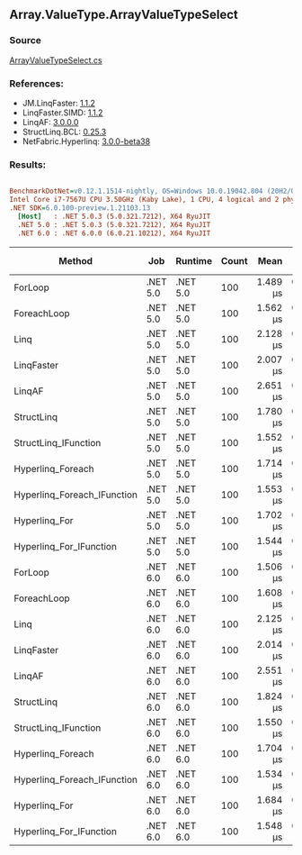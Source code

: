 ﻿## Array.ValueType.ArrayValueTypeSelect

### Source
[ArrayValueTypeSelect.cs](../LinqBenchmarks/Array/ValueType/ArrayValueTypeSelect.cs)

### References:
- JM.LinqFaster: [1.1.2](https://www.nuget.org/packages/JM.LinqFaster/1.1.2)
- LinqFaster.SIMD: [1.1.2](https://www.nuget.org/packages/LinqFaster.SIMD/1.0.3)
- LinqAF: [3.0.0.0](https://www.nuget.org/packages/LinqAF/3.0.0.0)
- StructLinq.BCL: [0.25.3](https://www.nuget.org/packages/StructLinq.BCL/0.25.3)
- NetFabric.Hyperlinq: [3.0.0-beta38](https://www.nuget.org/packages/NetFabric.Hyperlinq/3.0.0-beta38)

### Results:
``` ini

BenchmarkDotNet=v0.12.1.1514-nightly, OS=Windows 10.0.19042.804 (20H2/October2020Update)
Intel Core i7-7567U CPU 3.50GHz (Kaby Lake), 1 CPU, 4 logical and 2 physical cores
.NET SDK=6.0.100-preview.1.21103.13
  [Host]   : .NET 5.0.3 (5.0.321.7212), X64 RyuJIT
  .NET 5.0 : .NET 5.0.3 (5.0.321.7212), X64 RyuJIT
  .NET 6.0 : .NET 6.0.0 (6.0.21.10212), X64 RyuJIT


```
|                      Method |      Job |  Runtime | Count |     Mean |     Error |    StdDev | Ratio |  Gen 0 | Gen 1 | Gen 2 | Allocated |
|---------------------------- |--------- |--------- |------ |---------:|----------:|----------:|------:|-------:|------:|------:|----------:|
|                     ForLoop | .NET 5.0 | .NET 5.0 |   100 | 1.489 μs | 0.0023 μs | 0.0020 μs |  1.00 |      - |     - |     - |         - |
|                 ForeachLoop | .NET 5.0 | .NET 5.0 |   100 | 1.562 μs | 0.0049 μs | 0.0044 μs |  1.05 |      - |     - |     - |         - |
|                        Linq | .NET 5.0 | .NET 5.0 |   100 | 2.128 μs | 0.0029 μs | 0.0026 μs |  1.43 | 0.0381 |     - |     - |      80 B |
|                  LinqFaster | .NET 5.0 | .NET 5.0 |   100 | 2.007 μs | 0.0121 μs | 0.0107 μs |  1.35 | 1.9226 |     - |     - |   4,024 B |
|                      LinqAF | .NET 5.0 | .NET 5.0 |   100 | 2.651 μs | 0.0042 μs | 0.0035 μs |  1.78 |      - |     - |     - |         - |
|                  StructLinq | .NET 5.0 | .NET 5.0 |   100 | 1.780 μs | 0.0049 μs | 0.0041 μs |  1.20 | 0.0153 |     - |     - |      32 B |
|        StructLinq_IFunction | .NET 5.0 | .NET 5.0 |   100 | 1.552 μs | 0.0015 μs | 0.0013 μs |  1.04 |      - |     - |     - |         - |
|           Hyperlinq_Foreach | .NET 5.0 | .NET 5.0 |   100 | 1.714 μs | 0.0045 μs | 0.0040 μs |  1.15 |      - |     - |     - |         - |
| Hyperlinq_Foreach_IFunction | .NET 5.0 | .NET 5.0 |   100 | 1.553 μs | 0.0055 μs | 0.0051 μs |  1.04 |      - |     - |     - |         - |
|               Hyperlinq_For | .NET 5.0 | .NET 5.0 |   100 | 1.702 μs | 0.0044 μs | 0.0039 μs |  1.14 |      - |     - |     - |         - |
|     Hyperlinq_For_IFunction | .NET 5.0 | .NET 5.0 |   100 | 1.544 μs | 0.0034 μs | 0.0028 μs |  1.04 |      - |     - |     - |         - |
|                     ForLoop | .NET 6.0 | .NET 6.0 |   100 | 1.506 μs | 0.0069 μs | 0.0061 μs |  1.01 |      - |     - |     - |         - |
|                 ForeachLoop | .NET 6.0 | .NET 6.0 |   100 | 1.608 μs | 0.0033 μs | 0.0030 μs |  1.08 |      - |     - |     - |         - |
|                        Linq | .NET 6.0 | .NET 6.0 |   100 | 2.125 μs | 0.0086 μs | 0.0071 μs |  1.43 | 0.0381 |     - |     - |      80 B |
|                  LinqFaster | .NET 6.0 | .NET 6.0 |   100 | 2.014 μs | 0.0108 μs | 0.0101 μs |  1.35 | 1.9226 |     - |     - |   4,024 B |
|                      LinqAF | .NET 6.0 | .NET 6.0 |   100 | 2.551 μs | 0.0061 μs | 0.0057 μs |  1.71 |      - |     - |     - |         - |
|                  StructLinq | .NET 6.0 | .NET 6.0 |   100 | 1.824 μs | 0.0037 μs | 0.0033 μs |  1.22 | 0.0153 |     - |     - |      32 B |
|        StructLinq_IFunction | .NET 6.0 | .NET 6.0 |   100 | 1.550 μs | 0.0035 μs | 0.0028 μs |  1.04 |      - |     - |     - |         - |
|           Hyperlinq_Foreach | .NET 6.0 | .NET 6.0 |   100 | 1.704 μs | 0.0029 μs | 0.0024 μs |  1.14 |      - |     - |     - |         - |
| Hyperlinq_Foreach_IFunction | .NET 6.0 | .NET 6.0 |   100 | 1.534 μs | 0.0026 μs | 0.0020 μs |  1.03 |      - |     - |     - |         - |
|               Hyperlinq_For | .NET 6.0 | .NET 6.0 |   100 | 1.684 μs | 0.0061 μs | 0.0054 μs |  1.13 |      - |     - |     - |         - |
|     Hyperlinq_For_IFunction | .NET 6.0 | .NET 6.0 |   100 | 1.548 μs | 0.0023 μs | 0.0020 μs |  1.04 |      - |     - |     - |         - |
